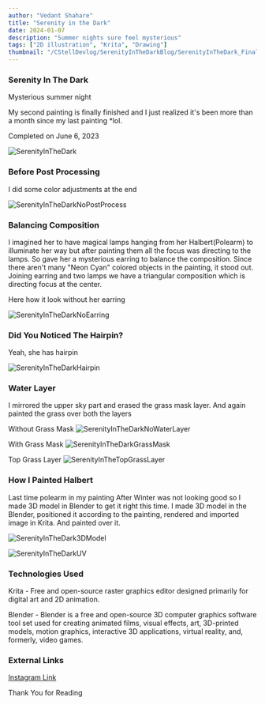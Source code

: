 ```yaml
---
author: "Vedant Shahare"
title: "Serenity in the Dark"
date: 2024-01-07
description: "Summer nights sure feel mysterious"
tags: ["2D illustration", "Krita", "Drawing"]
thumbnail: "/CStellDevlog/SerenityInTheDarkBlog/SerenityInTheDark_Final.png"
---
```


### Serenity In The Dark

Mysterious summer night

My second painting is finally finished and I just realized it's been more than a month since my last painting *lol.

Completed on June 6, 2023

![SerenityInTheDark](/CStellDevlog/SerenityInTheDarkBlog/SerenityInTheDark_Final.png)

### Before Post Processing

I did some color adjustments at the end

![SerenityInTheDarkNoPostProcess](/CStellDevlog/SerenityInTheDarkBlog/SerenityInTheDark_NoPostProcess.png)

### Balancing Composition

I imagined her to have magical lamps hanging from her Halbert(Polearm) to illuminate her way but after painting them all the focus was directing to the lamps. So gave her a mysterious earring to balance the composition. Since there aren't many "Neon Cyan" colored objects in the painting, it stood out. Joining earring and two lamps we have a triangular composition which is directing focus at the center.

Here how it look without her earring

![SerenityInTheDarkNoEarring](/CStellDevlog/SerenityInTheDarkBlog/SerenityInTheDark_NoEarring.png)

### Did You Noticed The Hairpin?

Yeah, she has hairpin

![SerenityInTheDarkHairpin](/CStellDevlog/SerenityInTheDarkBlog/SerenityInTheDark_Hairpin.png)

### Water Layer

I mirrored the upper sky part and erased the grass mask layer. And again painted the grass over both the layers

Without Grass Mask
![SerenityInTheDarkNoWaterLayer](/CStellDevlog/SerenityInTheDarkBlog/SerenityInTheDark_NoWaterLayer.png)

With Grass Mask
![SerenityInTheDarkGrassMask](/CStellDevlog/SerenityInTheDarkBlog/SerenityInTheDark_GrassMask.png)

Top Grass Layer
![SerenityInTheTopGrassLayer](/CStellDevlog/SerenityInTheDarkBlog/SerenityInTheDark_TopGrassLayer.png)

### How I Painted Halbert

Last time polearm in my painting After Winter was not looking good so I made 3D model in Blender to get it right this time.
I made 3D model in the Blender, positioned it according to the painting, rendered and imported image in Krita. And painted over it.

![SerenityInTheDark3DModel](/CStellDevlog/SerenityInTheDarkBlog/SerenityInTheDark_3DModel.png)

![SerenityInTheDarkUV](/CStellDevlog/SerenityInTheDarkBlog/SerenityInTheDark_UV.png)

### Technologies Used

Krita - Free and open-source raster graphics editor designed primarily for digital art and 2D animation.

Blender - Blender is a free and open-source 3D computer graphics software tool set used for creating animated films, visual effects, art, 3D-printed models, motion graphics, interactive 3D applications, virtual reality, and, formerly, video games.

### External Links

[Instagram Link](https://www.instagram.com/p/CtJ8Kd9q_6Y/?utm_source=ig_web_copy_link&igsh=ZWQ3ODFjY2VlOQ==)

Thank You for Reading